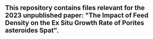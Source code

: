 ## This repository contains files relevant for the 2023 unpublished paper: "The Impact of Feed Density on the Ex Situ Growth Rate of Porites asteroides Spat".
